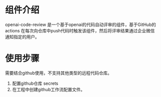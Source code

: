 # 组件介绍
  openai-code-review 是一个基于openai的代码自动评审的组件，基于GitHub的actions 在每次向仓库中push代码时触发该组件，然后将评审结果通过企业微信通知指定的用户。
# 使用步骤
需要结合github使用，不支持其他类型的远程代码仓库。
1. 配置github仓库 secrets
2. 在工程中创建github工作流配置文件。

